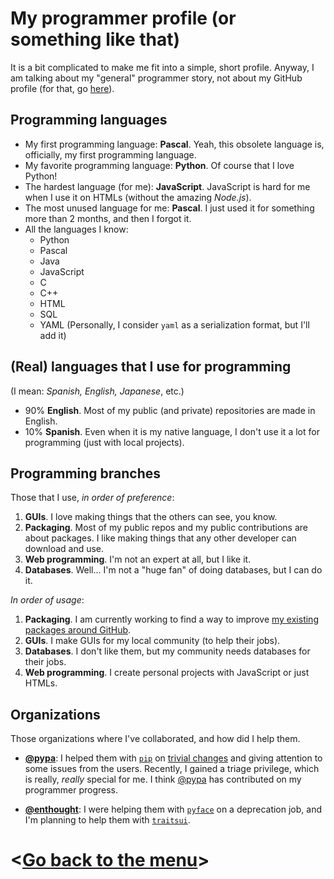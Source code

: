 # My programmer profile (or something like that)

It is a bit complicated to make me fit into a simple, short profile. Anyway, I am talking about
my "general" programmer story, not about my GitHub profile \(for that, go [here](http://github.com/diddileija)\).

## Programming languages

- My first programming language: **Pascal**. Yeah, this obsolete language is, officially, my first programming language.
- My favorite programming language: **Python**. Of course that I love Python!
- The hardest language \(for me\): **JavaScript**. JavaScript is hard for me when I use it on HTMLs \(without the amazing _Node.js_\).
- The most unused language for me: **Pascal**. I just used it for something more than 2 months, and then I forgot it.
- All the languages I know:
  - Python
  - Pascal
  - Java
  - JavaScript
  - C
  - C++
  - HTML
  - SQL
  - YAML \(Personally, I consider `yaml` as a serialization format, but I'll add it\)

## \(Real\) languages that I use for programming

\(I mean: _Spanish, English, Japanese_, etc.\)

- 90% **English**. Most of my public \(and private\) repositories are made in English.
- 10% **Spanish**. Even when it is my native language, I don't use it a lot for programming \(just with local projects\).

## Programming branches

Those that I use, _in order of preference_:

1. **GUIs**. I love making things that the others can see, you know.
2. **Packaging**. Most of my public repos and my public contributions are about packages. I like making things that any other developer can download and use.
3. **Web programming**. I'm not an expert at all, but I like it.
4. **Databases**. Well... I'm not a "huge fan" of doing databases, but I can do it.

_In order of usage_:

1. **Packaging**. I am currently working to find a way to improve [my existing packages around GitHub](http://github.com/DiddiLeija?tab=repositories).
2. **GUIs**. I make GUIs for my local community \(to help their jobs\).
3. **Databases**. I don't like them, but my community needs databases for their jobs.
4. **Web programming**. I create personal projects with JavaScript or just HTMLs.

## Organizations

Those organizations where I've collaborated, and how did I help them.

- **[@pypa](http://github.com/pypa)**: I helped them with [`pip`](http://pip.pypa.io) on [trivial changes](https://github.com/pypa/pip/issues?q=author%3ADiddiLeija) and giving attention to some issues from the users. Recently, I gained a triage privilege, which is really, _really_ special for me. I think [@pypa](http://github.com/pypa) has contributed on my programmer progress.

- **[@enthought](http://github.com/enthought)**: I were helping them with [`pyface`](http://github.com/enthought/pyface) on a deprecation job, and I'm planning to help them with [`traitsui`](http://github.com/enthought/traitsui).

# <[Go back to the menu](http://diddileija.github.io)>
